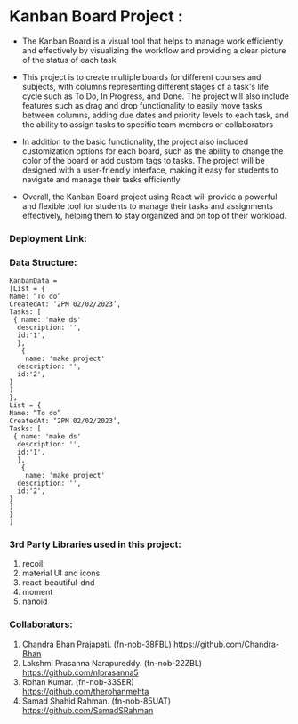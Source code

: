


# Kanban Board Project :


 * The Kanban Board is a visual tool that helps to manage work efficiently and effectively by visualizing the workflow and providing a clear picture of the status of each task

* This project is to create multiple boards for different courses and subjects, with columns representing different stages of a task's life cycle such as To Do, In Progress, and Done. The project will also include features such as drag and drop functionality to easily move tasks between columns, adding due dates and priority levels to each task, and the ability to assign tasks to specific team members or collaborators

* In addition to the basic functionality, the project  also included customization options for each board, such as the ability to change the color of the board or add custom tags to tasks. The project will be designed with a user-friendly interface, making it easy for students to navigate and manage their tasks efficiently

* Overall, the Kanban Board project using React will provide a powerful and flexible tool for students to manage their tasks and assignments effectively, helping them to stay organized and on top of their workload.

### **Deployment Link:**



### **Data Structure:**


```
KanbanData =
[List = {
Name: “To do”
CreatedAt: ‘2PM 02/02/2023’,
Tasks: [
 { name: 'make ds'
  description: '',
  id:'1',
  },
   {
    name: 'make project'
  description: '',
  id:'2',
}
]
},
List = {
Name: “To do”
CreatedAt: ‘2PM 02/02/2023’,
Tasks: [
 { name: 'make ds'
  description: '',
  id:'1',
  },
   {
    name: 'make project'
  description: '',
  id:'2',
}
]
}
]
```

### **3rd Party Libraries used in this project:**

1. recoil.
2. material UI and icons.
3. react-beautiful-dnd
4. moment
5. nanoid

### **Collaborators:**

1. Chandra Bhan Prajapati. (fn-nob-38FBL) 
https://github.com/Chandra-Bhan
2. Lakshmi Prasanna Narapureddy. (fn-nob-22ZBL) 
https://github.com/nlprasanna5   
3. Rohan Kumar. (fn-nob-33SER)  
https://github.com/therohanmehta
4. Samad Shahid Rahman. (fn-nob-85UAT)
https://github.com/SamadSRahman

